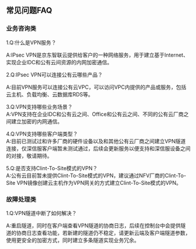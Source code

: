 ## 常见问题FAQ

### 业务咨询类

1.Q:什么是VPN服务？</br>

A:IPsec VPN是京东智联云提供给客户的一种网络服务，用于建立基于Internet、实现企业IDC和公有云间资源的内网加密通信。</br>

2.Q:IPsec VPN可以连接公有云哪些产品？</br>

A:目前VPN服务可以连接公有云VPC，可以访问VPC内提供的产品或服务，包括云主机、负载均衡、云数据库RDS等。</br>

3.Q:VPN支持哪些业务场景？</br>
A:VPN支持在企业IDC和公有云之间、Office和公有云之间、不同的公有云厂商之间建立加密的内网通信。</br>

4.Q:VPN支持哪些客户端类型？</br>
A:目前已测试过和许多厂商的硬件设备以及和其他公有云厂商之间建立VPN隧道连接，仅深信服客户端暂未测试通过，后续会更新服务以便支持和深信服设备之间的对接，敬请期待。</br>

5.Q:是否支持Clint-To-Site模式的VPN？</br>
A:公有云目前暂未提供Clint-To-Site模式的VPN，建议通过NFV厂商的Clint-To-Site VPN镜像创建云主机作为VPN网关的方式建立Clint-To-Site模式的VPN。</br>


### 故障处理类

1.Q:VPN隧道中断了如何解决？</br>

A:重启隧道，同时在客户端查看VPN隧道的协商日志，后续在控制台中会提供隧道的协商日志查看功能，若新建的隧道仍不稳定，请更新云端及客户端隧道参数，使用更安全的加密方式，同时建立多条隧道实现业务冗余。</br>
